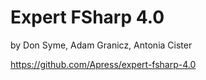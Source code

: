 # Expert FSharp 4.0

by Don Syme, Adam Granicz, Antonia Cister

<https://github.com/Apress/expert-fsharp-4.0>
